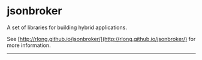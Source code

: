 
jsonbroker
==========

A set of libraries for building hybrid applications.

See [http://rlong.github.io/jsonbroker/](http://rlong.github.io/jsonbroker/) for more information.



----
